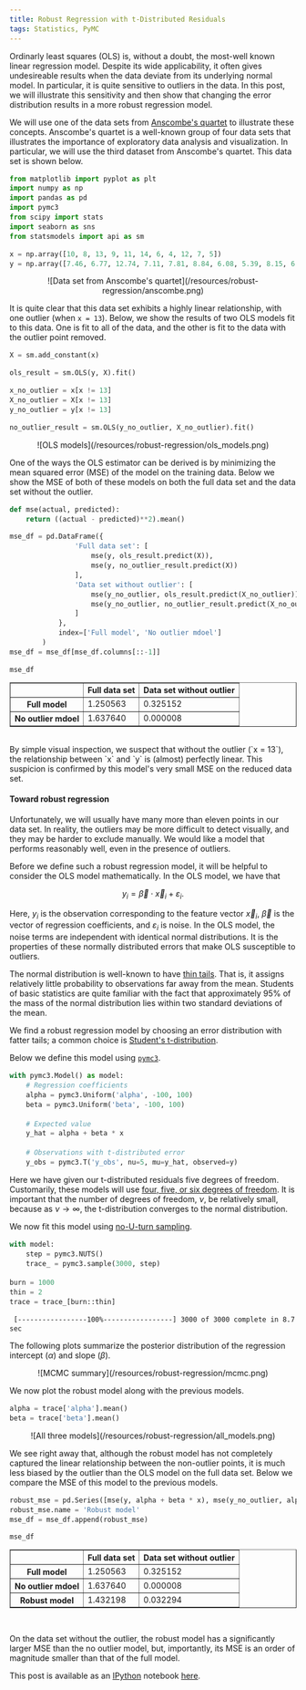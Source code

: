 ```yaml
---
title: Robust Regression with t-Distributed Residuals
tags: Statistics, PyMC
---
```


Ordinarly least squares (OLS) is, without a doubt, the most-well known linear regression model.  Despite its wide applicability, it often gives undesireable results when the data deviate from its underlying normal model.  In particular, it is quite sensitive to outliers in the data.  In this post, we will illustrate this sensitivity and then show that changing the error distribution results in a more robust regression model.

We will use one of the data sets from [Anscombe's quartet](http://en.wikipedia.org/wiki/Anscombe%27s_quartet) to illustrate these concepts.  Anscombe's quartet is a well-known group of four data sets that illustrates the importance of exploratory data analysis and visualization.  In particular, we will use the third dataset from Anscombe's quartet.  This data set is shown below.

```python
from matplotlib import pyplot as plt
import numpy as np
import pandas as pd
import pymc3
from scipy import stats
import seaborn as sns
from statsmodels import api as sm
```

```python
x = np.array([10, 8, 13, 9, 11, 14, 6, 4, 12, 7, 5])
y = np.array([7.46, 6.77, 12.74, 7.11, 7.81, 8.84, 6.08, 5.39, 8.15, 6.42, 5.73])
```

<center>![Data set from Anscombe's quartet](/resources/robust-regression/anscombe.png)</center>

It is quite clear that this data set exhibits a highly linear relationship, with one outlier (when `x = 13`).  Below, we show the results of two OLS models fit to this data.  One is fit to all of the data, and the other is fit to the data with the outlier point removed.

```python
X = sm.add_constant(x)
```

```python
ols_result = sm.OLS(y, X).fit()
```

```python
x_no_outlier = x[x != 13]
X_no_outlier = X[x != 13]
y_no_outlier = y[x != 13]
```

```python
no_outlier_result = sm.OLS(y_no_outlier, X_no_outlier).fit()
```

<center>![OLS models](/resources/robust-regression/ols_models.png)</center>

One of the ways the OLS estimator can be derived is by minimizing the mean squared error (MSE) of the model on the training data.  Below we show the MSE of both of these models on both the full data set and the data set without the outlier.

```python
def mse(actual, predicted):
    return ((actual - predicted)**2).mean()
```

```python
mse_df = pd.DataFrame({
                'Full data set': [
                    mse(y, ols_result.predict(X)),
                    mse(y, no_outlier_result.predict(X))
                ],
                'Data set without outlier': [
                    mse(y_no_outlier, ols_result.predict(X_no_outlier)),
                    mse(y_no_outlier, no_outlier_result.predict(X_no_outlier))
                ]
            },
            index=['Full model', 'No outlier mdoel']
        )
mse_df = mse_df[mse_df.columns[::-1]]
```

```python
mse_df
```

<center>
<table border="1">
<thead>
<tr style="text-align: right;">
<th></th>
<th>Full data set</th>
<th>Data set without outlier</th>
</tr>
</thead>
<tbody>
<tr>
<th>Full model</th>
<td> 1.250563</td>
<td> 0.325152</td>
</tr>
<tr>
<th>No outlier mdoel</th>
<td> 1.637640</td>
<td> 0.000008</td>
</tr>
</tbody>
</table>
</center>

<br />
By simple visual inspection, we suspect that without the outlier (`x = 13`), the relationship between `x` and `y` is (almost) perfectly linear.  This suspicion is confirmed by this model's very small MSE on the reduced data set.

#### Toward robust regression

Unfortunately, we will usually have many more than eleven points in our data set.  In reality, the outliers may be more difficult to detect visually, and they may be harder to exclude manually.  We would like a model that performs reasonably well, even in the presence of outliers.

Before we define such a robust regression model, it will be helpful to consider the OLS model mathematically.  In the OLS model, we have that

$$y_i = \vec{\beta} \cdot \vec{x}_i + \varepsilon_i.$$

Here, $y_i$ is the observation corresponding to the feature vector $\vec{x}_i$, $\vec{\beta}$ is the vector of regression coefficients, and $\varepsilon_i$ is noise.  In the OLS model, the noise terms are independent with identical normal distributions.  It is the properties of these normally distributed errors that make OLS susceptible to outliers.

The normal distribution is well-known to have [thin tails](http://en.wikipedia.org/wiki/Fat-tailed_distribution).  That is, it assigns relatively little probability to observations far away from the mean.  Students of basic statistics are quite familiar with the fact that approximately 95% of the mass of the normal distribution lies within two standard deviations of the mean.

We find a robust regression model by choosing an error distribution with fatter tails; a common choice is [Student's t-distribution](https://www.google.com/webhp?sourceid=chrome-instant&ion=1&espv=2&ie=UTF-8#q=student%27s%20t-distribution).

Below we define this model using [`pymc3`](https://github.com/pymc-devs/pymc3).

```python
with pymc3.Model() as model:
    # Regression coefficients
    alpha = pymc3.Uniform('alpha', -100, 100)
    beta = pymc3.Uniform('beta', -100, 100)
    
    # Expected value
    y_hat = alpha + beta * x
    
    # Observations with t-distributed error
    y_obs = pymc3.T('y_obs', nu=5, mu=y_hat, observed=y)
```

Here we have given our t-distributed residuals five degrees of freedom.  Customarily, these models will use [four, five, or six degrees of freedom](http://en.wikipedia.org/wiki/Robust_regression#Parametric_alternatives).  It is important that the number of degrees of freedom, $\nu$, be relatively small, because as $\nu \to \infty$, the t-distribution converges to the normal distribution.

We now fit this model using [no-U-turn sampling](http://arxiv.org/abs/1111.4246).

```python
with model:
    step = pymc3.NUTS()
    trace_ = pymc3.sample(3000, step)
    
burn = 1000
thin = 2
trace = trace_[burn::thin]
```

     [-----------------100%-----------------] 3000 of 3000 complete in 8.7 sec

The following plots summarize the posterior distribution of the regression intercept ($\alpha$) and slope ($\beta$).

<center>![MCMC summary](/resources/robust-regression/mcmc.png)</center>

We now plot the robust model along with the previous models.

```python
alpha = trace['alpha'].mean()
beta = trace['beta'].mean()
```

<center>![All three models](/resources/robust-regression/all_models.png)</center>

We see right away that, although the robust model has not completely captured the linear relationship between the non-outlier points, it is much less biased by the outlier than the OLS model on the full data set.  Below we compare the MSE of this model to the previous models.

```python
robust_mse = pd.Series([mse(y, alpha + beta * x), mse(y_no_outlier, alpha + beta * x_no_outlier)], index=mse_df.columns)
robust_mse.name = 'Robust model'
mse_df = mse_df.append(robust_mse)
```

```python
mse_df
```

<center>
<table border="1">
<thead>
<tr style="text-align: right;">
<th></th>
<th>Full data set</th>
<th>Data set without outlier</th>
</tr>
</thead>
<tbody>
<tr>
<th>Full model</th>
<td> 1.250563</td>
<td> 0.325152</td>
</tr>
<tr>
<th>No outlier mdoel</th>
<td> 1.637640</td>
<td> 0.000008</td>
</tr>
<tr>
<th>Robust model</th>
<td> 1.432198</td>
<td> 0.032294</td>
</tr>
</tbody>
</table>
</center>

<br />

On the data set without the outlier, the robust model has a significantly larger MSE than the no outlier model, but, importantly, its MSE is an order of magnitude smaller than that of the full model.

This post is available as an [IPython](http://ipython.org) notebook [here](http://nbviewer.ipython.org/gist/AustinRochford/50210506326e1cd73381).

